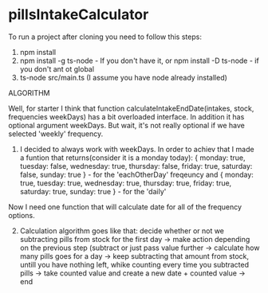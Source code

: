 # pillsIntakeCalculator

To run a project after cloning you need to follow this steps:
1. npm install
2. npm install -g ts-node - If you don't have it, or
npm install -D ts-node - if you don't ant ot global
3. ts-node src/main.ts
(I assume you have node already installed)

ALGORITHM

Well, for starter I think that function calculateIntakeEndDate(intakes, stock, frequencies weekDays)
has a bit overloaded interface. In addition it has optional argument weekDays.
But wait, it's not really optional if we have selected 'weekly' frequency.

1. I decided to always work with weekDays. In order to achiev that I made a funtion that returns(consider it is a monday today):
{ monday: true, tuesday: false, wednesday: true, thursday: false, friday: true, saturday: false, sunday: true } - for the 'eachOtherDay' freqeuncy and 
{ monday: true, tuesday: true, wednesday: true, thursday: true, friday: true, saturday: true, sunday: true } - for the 'daily'

Now I need one function that will calculate date for all of the frequency options.

2. Calculation algorithm goes like that:
decide whether or not we subtracting pills from stock for the first day
->
make action depending on the previous step (subtract or just pass value further
-> 
calculate how many pills goes for a day
-> 
keep subtracting that amount from stock, untill you have nothing left, whike counting every time you subtracted pills
-> 
take counted value and create a new date + counted value
->
end
